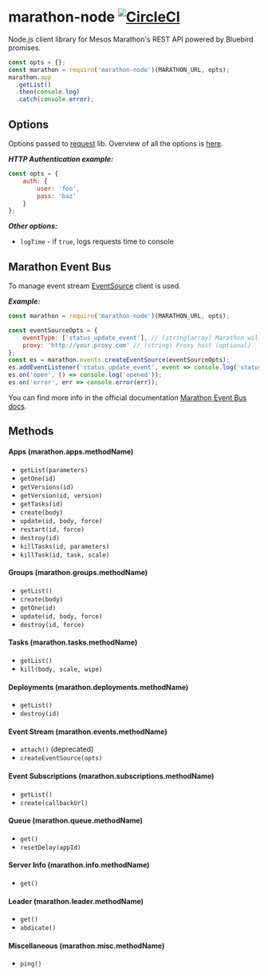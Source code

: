 # marathon-node [![CircleCI](https://circleci.com/gh/elasticio/marathon-node.svg?style=svg)](https://circleci.com/gh/elasticio/marathon-node)
Node.js client library for Mesos Marathon's REST API powered by Bluebird promises.

```javascript
const opts = {};
const marathon = require('marathon-node')(MARATHON_URL, opts);
marathon.app
  .getList()
  .then(console.log)
  .catch(console.error);
```

## Options
Options passed to [request](https://github.com/request/request) lib. Overview of all the options is [here](https://github.com/request/request#requestoptions-callback).

***HTTP Authentication example:***
```javascript
const opts = {
    auth: {
        user: 'foo',
        pass: 'baz'
    }
};
```

***Other options:***
- `logTime` - if `true`, logs requests time to console

## Marathon Event Bus

To manage event stream [EventSource](https://github.com/EventSource/eventsource) client is used.

***Example:***

```javascript
const marathon = require('marathon-node')(MARATHON_URL, opts);

const eventSourceOpts = {
    eventType: ['status_update_event'], // (string|array) Marathon will stream only this kind of events. (optional, Marathon >= 1.3.7)
    proxy: 'http://your.proxy.com' // (string) Proxy host (optional)
};
const es = marathon.events.createEventSource(eventSourceOpts);
es.addEventListener('status_update_event', event => console.log('status_update_event'));
es.on('open', () => console.log('opened'));
es.on('error', err => console.error(err));
```

You can find more info in the official documentation [Marathon Event Bus docs](https://mesosphere.github.io/marathon/docs/event-bus.html).

## Methods

#### Apps (marathon.apps.methodName)
- `getList(parameters)`
- `getOne(id)`
- `getVersions(id)`
- `getVersion(id, version)`
- `getTasks(id)`
- `create(body)`
- `update(id, body, force)`
- `restart(id, force)`
- `destroy(id)`
- `killTasks(id, parameters)`
- `killTask(id, task, scale)`

#### Groups (marathon.groups.methodName)
- `getList()`
- `create(body)`
- `getOne(id)`
- `update(id, body, force)`
- `destroy(id, force)`

#### Tasks (marathon.tasks.methodName)
- `getList()`
- `kill(body, scale, wipe)`

#### Deployments (marathon.deployments.methodName)
- `getList()`
- `destroy(id)`

#### Event Stream (marathon.events.methodName)
- `attach()` (deprecated)
- `createEventSource(opts)`

#### Event Subscriptions (marathon.subscriptions.methodName)
- `getList()`
- `create(callbackUrl)`

#### Queue (marathon.queue.methodName)
- `get()`
- `resetDelay(appId)`

#### Server Info (marathon.info.methodName)
- `get()`

#### Leader (marathon.leader.methodName)
- `get()`
- `abdicate()`

#### Miscellaneous (marathon.misc.methodName)
- `ping()`

